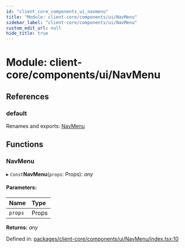 ```yaml
---
id: "client_core_components_ui_navmenu"
title: "Module: client-core/components/ui/NavMenu"
sidebar_label: "client-core/components/ui/NavMenu"
custom_edit_url: null
hide_title: true
---
```


# Module: client-core/components/ui/NavMenu

## References

### default

Renames and exports: [NavMenu](client_core_components_ui_navmenu.md#navmenu)

## Functions

### NavMenu

▸ `Const`**NavMenu**(`props`: Props): *any*

#### Parameters:

Name | Type |
:------ | :------ |
`props` | Props |

**Returns:** *any*

Defined in: [packages/client-core/components/ui/NavMenu/index.tsx:10](https://github.com/xr3ngine/xr3ngine/blob/5a0f83ed8/packages/client-core/components/ui/NavMenu/index.tsx#L10)
